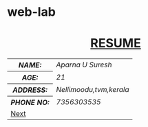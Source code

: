 # web-lab
<html>
<head>
<tittle><h1><center><b><u>RESUME</center></b></u></h1></tittle>
<body>
<center>
<table align="width:100%">
<tr>
<th><i>NAME:</i></th>
<td><i> Aparna U Suresh</i></td>
</tr>
<tr>
<th><i>AGE:</i></th>
<td><i> 21</i></td>
</tr>
<tr>
<th><i>ADDRESS:</i></th>
<td><i> Nellimoodu,tvm,kerala</i></td>
</tr>
<tr>
<th><i>PHONE NO:</i></th>
<td><i> 7356303535</i></td>
</tr>
<tr>
<td colspan="2"><a href="exercise-1_second.html">Next</a></td>
</tr>
</table>
</center>
</body>
</html>
